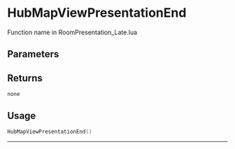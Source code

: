 # HubMapViewPresentationEnd
Function name in RoomPresentation_Late.lua
## Parameters

## Returns
`none`
## Usage
```lua
HubMapViewPresentationEnd()
```
---
